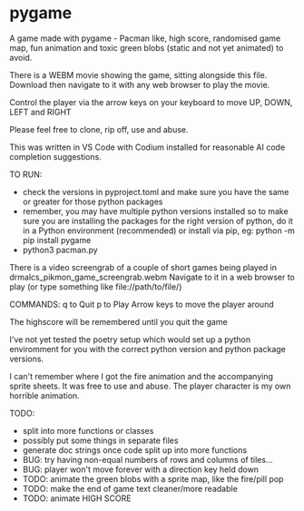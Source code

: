 # pygame
A game made with pygame - Pacman like, high score, randomised game map, fun animation
and toxic green blobs (static and not yet animated) to avoid.

There is a WEBM movie showing the game, sitting alongside this file. Download then navigate to it with any web browser to play the movie.

Control the player via the arrow keys on your keyboard to move UP, DOWN, LEFT and RIGHT

Please feel free to clone, rip off, use and abuse.

This was written in VS Code with Codium installed for reasonable AI code completion suggestions.

TO RUN:
- check the versions in pyproject.toml and make sure you have the same or greater for those python packages
- remember, you may have multiple python versions installed so to make sure you are installing the packages for the right version of python, do it in a Python environment (recommended) or install via pip, eg: python -m pip install pygame
- python3 pacman.py

There is a video screengrab of a couple of short games being played in drmalcs_pikmon_game_screengrab.webm
Navigate to it in a web browser to play (or type something like file://path/to/file/)

COMMANDS:
q to Quit
p to Play
Arrow keys to move the player around

The highscore will be remembered until you quit the game

I've not yet tested the poetry setup which would set up a python enviromment for you with the correct python version and python package versions.

I can't remember where I got the fire animation and the accompanying sprite sheets. It was free to use and abuse. The player character is my own horrible animation.

TODO:
- split into more functions or classes
- possibly put some things in separate files
- generate doc strings once code split up into more functions
- BUG: try having non-equal numbers of rows and columns of tiles...
- BUG: player won't move forever with a direction key held down
- TODO: animate the green blobs with a sprite map, like the fire/pill pop
- TODO: make the end of game text cleaner/more readable
- TODO: animate HIGH SCORE
